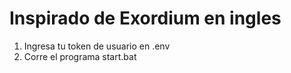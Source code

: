 # Inspirado de Exordium en ingles

1. Ingresa tu token de usuario en .env
2. Corre el programa start.bat
